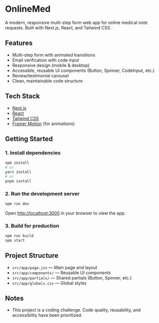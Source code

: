 # OnlineMed

A modern, responsive multi-step form web app for online medical note requests. Built with Next.js, React, and Tailwind CSS.

## Features
- Multi-step form with animated transitions
- Email verification with code input
- Responsive design (mobile & desktop)
- Accessible, reusable UI components (Button, Spinner, CodeInput, etc.)
- Review/testimonial carousel
- Clean, maintainable code structure

## Tech Stack
- [Next.js](https://nextjs.org/)
- [React](https://react.dev/)
- [Tailwind CSS](https://tailwindcss.com/)
- [Framer Motion](https://www.framer.com/motion/) (for animations)

## Getting Started

### 1. Install dependencies

```bash
npm install
# or
yarn install
# or
pnpm install
```

### 2. Run the development server

```bash
npm run dev
```

Open [http://localhost:3000](http://localhost:3000) in your browser to view the app.

### 3. Build for production

```bash
npm run build
npm start
```

## Project Structure
- `src/app/page.jsx` — Main page and layout
- `src/app/components/` — Reusable UI components
- `src/app/partials/` — Shared partials (Button, Spinner, etc.)
- `src/app/globals.css` — Global styles

## Notes
- This project is a coding challenge. Code quality, reusability, and accessibility have been prioritized.

